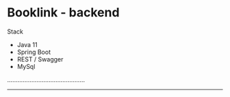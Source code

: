 # Booklink - backend

Stack
- Java 11
- Spring Boot
- REST / Swagger
- MySql

.............................................
*************************